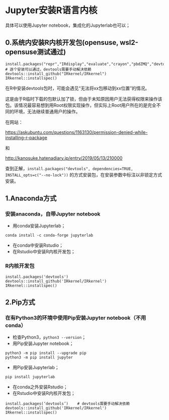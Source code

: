# Jupyter安装R语言内核
具体可以使用Jupyter notebook，集成化的Jupyterlab也可以；

## 0.系统内安装R内核开发包(opensuse, wsl2-opensuse测试通过)
```
install.packages("repr","IRdisplay","evaluate","crayon","pbdZMQ","devtools","uuid","digest")    # 逐个安装可以通过，devtools需要手动解决依赖
devtools::install_github("IRkernel/IRkernel")
IRkernel::installspec()
```

在R中安装devtools包时，可能会遇见“无法将xx包移动到xx位置”的情况。

这是由于R临时下载的包默认加了锁，但由于未知原因用户无法获得权限来操作该包。该情况最容易想到用Root权限实现操作，但实际上Root用户所在的是完全不同的环境，无法继续普通用户的操作。

在网站：

https://askubuntu.com/questions/1163130/permission-denied-while-installing-r-package

和

http://kanosuke.hatenadiary.jp/entry/2019/05/13/210000

查到正解，`install.packages("devtools", dependencies=TRUE, INSTALL_opts=c("--no-lock"))` 的方式安装包，在安装参数中标注以非锁定方式安装。


## 1.Anaconda方式
### 安装anaconda，自带Jupyter notebook
- 用conda安装Jupyterlab；
```
conda install -c conda-forge jupyterlab
```
- 在conda中安装Rstudio；
- 在Rstudio中安装R内核开发包；

### R内核开发包
```
install.packages('devtools')
devtools::install_github('IRkernel/IRkernel')
IRkernel::installspec()
```

## 2.Pip方式
### 在有Python3的环境中使用Pip安装Jupyter notebook（不用conda）
- 检查Python3，`python3 --version`；
- 用Pip安装Jupyter notebook；
```
python3 -m pip install --upgrade pip
python3 -m pip install jupyter
```
- 用Pip安装Jupyterlab；
```
pip install jupyterlab
```
- 在conda之外安装Rstudio；
- 在Rstudio中安装R内核开发包；

```
install.packages(‘devtools’)    # devtools需要手动解决依赖
devtools::install_github('IRkernel/IRkernel')
IRkernel::installspec()
```
